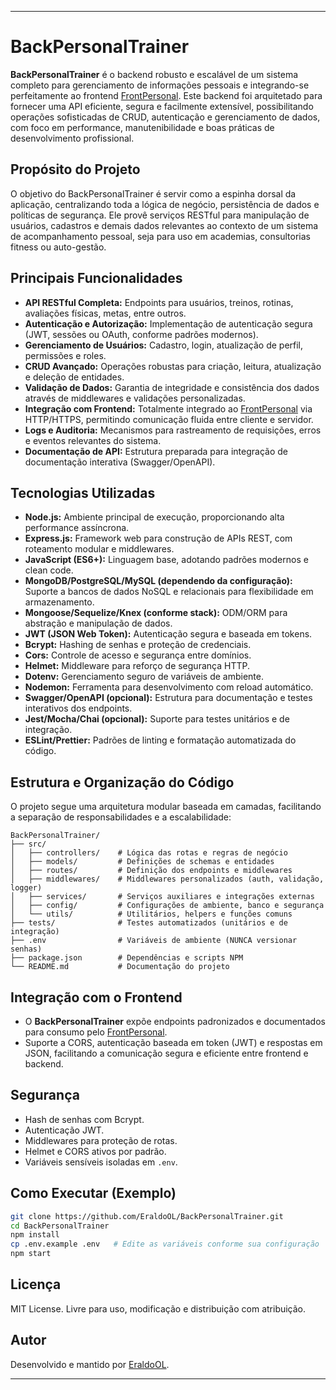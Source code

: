 

---

# BackPersonalTrainer

**BackPersonalTrainer** é o backend robusto e escalável de um sistema completo para gerenciamento de informações pessoais e integrando-se perfeitamente ao frontend [FrontPersonal](https://github.com/EraldoOL/FrontPersonal). Este backend foi arquitetado para fornecer uma API eficiente, segura e facilmente extensível, possibilitando operações sofisticadas de CRUD, autenticação e gerenciamento de dados, com foco em performance, manutenibilidade e boas práticas de desenvolvimento profissional.

## Propósito do Projeto

O objetivo do BackPersonalTrainer é servir como a espinha dorsal da aplicação, centralizando toda a lógica de negócio, persistência de dados e políticas de segurança. Ele provê serviços RESTful para manipulação de usuários, cadastros e demais dados relevantes ao contexto de um sistema de acompanhamento pessoal, seja para uso em academias, consultorias fitness ou auto-gestão.

## Principais Funcionalidades

- **API RESTful Completa:** Endpoints para usuários, treinos, rotinas, avaliações físicas, metas, entre outros.
- **Autenticação e Autorização:** Implementação de autenticação segura (JWT, sessões ou OAuth, conforme padrões modernos).
- **Gerenciamento de Usuários:** Cadastro, login, atualização de perfil, permissões e roles.
- **CRUD Avançado:** Operações robustas para criação, leitura, atualização e deleção de entidades.
- **Validação de Dados:** Garantia de integridade e consistência dos dados através de middlewares e validações personalizadas.
- **Integração com Frontend:** Totalmente integrado ao [FrontPersonal](https://github.com/EraldoOL/FrontPersonal) via HTTP/HTTPS, permitindo comunicação fluida entre cliente e servidor.
- **Logs e Auditoria:** Mecanismos para rastreamento de requisições, erros e eventos relevantes do sistema.
- **Documentação de API:** Estrutura preparada para integração de documentação interativa (Swagger/OpenAPI).

## Tecnologias Utilizadas

- **Node.js:** Ambiente principal de execução, proporcionando alta performance assíncrona.
- **Express.js:** Framework web para construção de APIs REST, com roteamento modular e middlewares.
- **JavaScript (ES6+):** Linguagem base, adotando padrões modernos e clean code.
- **MongoDB/PostgreSQL/MySQL (dependendo da configuração):** Suporte a bancos de dados NoSQL e relacionais para flexibilidade em armazenamento.
- **Mongoose/Sequelize/Knex (conforme stack):** ODM/ORM para abstração e manipulação de dados.
- **JWT (JSON Web Token):** Autenticação segura e baseada em tokens.
- **Bcrypt:** Hashing de senhas e proteção de credenciais.
- **Cors:** Controle de acesso e segurança entre domínios.
- **Helmet:** Middleware para reforço de segurança HTTP.
- **Dotenv:** Gerenciamento seguro de variáveis de ambiente.
- **Nodemon:** Ferramenta para desenvolvimento com reload automático.
- **Swagger/OpenAPI (opcional):** Estrutura para documentação e testes interativos dos endpoints.
- **Jest/Mocha/Chai (opcional):** Suporte para testes unitários e de integração.
- **ESLint/Prettier:** Padrões de linting e formatação automatizada do código.

## Estrutura e Organização do Código

O projeto segue uma arquitetura modular baseada em camadas, facilitando a separação de responsabilidades e a escalabilidade:

```
BackPersonalTrainer/
├── src/
│   ├── controllers/    # Lógica das rotas e regras de negócio
│   ├── models/         # Definições de schemas e entidades
│   ├── routes/         # Definição dos endpoints e middlewares
│   ├── middlewares/    # Middlewares personalizados (auth, validação, logger)
│   ├── services/       # Serviços auxiliares e integrações externas
│   ├── config/         # Configurações de ambiente, banco e segurança
│   └── utils/          # Utilitários, helpers e funções comuns
├── tests/              # Testes automatizados (unitários e de integração)
├── .env                # Variáveis de ambiente (NUNCA versionar senhas)
├── package.json        # Dependências e scripts NPM
└── README.md           # Documentação do projeto
```

## Integração com o Frontend

- O **BackPersonalTrainer** expõe endpoints padronizados e documentados para consumo pelo [FrontPersonal](https://github.com/EraldoOL/FrontPersonal).
- Suporte a CORS, autenticação baseada em token (JWT) e respostas em JSON, facilitando a comunicação segura e eficiente entre frontend e backend.

## Segurança

- Hash de senhas com Bcrypt.
- Autenticação JWT.
- Middlewares para proteção de rotas.
- Helmet e CORS ativos por padrão.
- Variáveis sensíveis isoladas em `.env`.

## Como Executar (Exemplo)

```bash
git clone https://github.com/EraldoOL/BackPersonalTrainer.git
cd BackPersonalTrainer
npm install
cp .env.example .env   # Edite as variáveis conforme sua configuração
npm start
```

## Licença

MIT License. Livre para uso, modificação e distribuição com atribuição.

## Autor

Desenvolvido e mantido por [EraldoOL](https://github.com/EraldoOL).

---
